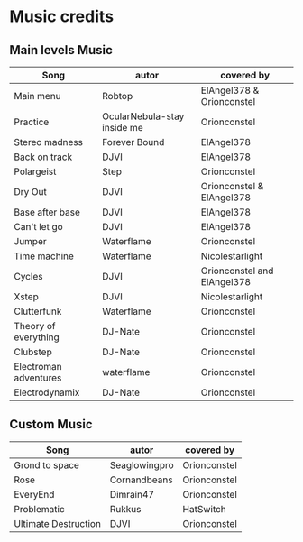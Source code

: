 # Music credits

## Main levels Music

| Song | autor | covered by |
|---|---|---|
|Main menu|Robtop|ElAngel378 & Orionconstel|
|Practice|OcularNebula-stay inside me|Orionconstel|
|Stereo madness|Forever Bound|ElAngel378|
|Back on track|DJVI|ElAngel378|
|Polargeist|Step|Orionconstel|
|Dry Out|DJVI|Orionconstel & ElAngel378|
|Base after base|DJVI|ElAngel378|
|Can't let go|DJVI|ElAngel378|
|Jumper|Waterflame|Orionconstel|
|Time machine|Waterflame|Nicolestarlight|
|Cycles|DJVI|Orionconstel and ElAngel378|
|Xstep|DJVI|Nicolestarlight|
|Clutterfunk|Waterflame|Orionconstel|
|Theory of everything|DJ-Nate|Orionconstel|
|Clubstep|DJ-Nate|Orionconstel|
|Electroman adventures|waterflame|Orionconstel|
|Electrodynamix|DJ-Nate|Orionconstel|

## Custom Music

| Song | autor | covered by |
|---|---|---|
|Grond to space|Seaglowingpro|Orionconstel|
|Rose|Cornandbeans|Orionconstel|
|EveryEnd|Dimrain47|Orionconstel|
|Problematic|Rukkus|HatSwitch|
|Ultimate Destruction|DJVI|Orionconstel|
